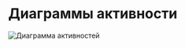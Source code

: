 # Диаграммы активности

![Диаграмма активностей](https://github.com/RocknRoll8877/lab2/tree/main/MINIGamers-main/documentation/Images/Diagrams/Activity.png)


